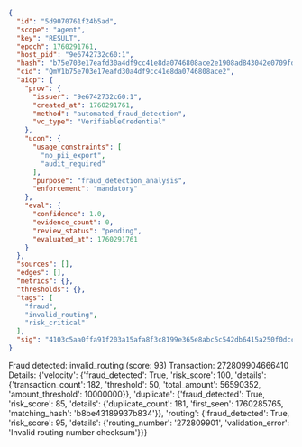 ```json
{
  "id": "5d9070761f24b5ad",
  "scope": "agent",
  "key": "RESULT",
  "epoch": 1760291761,
  "host_pid": "9e6742732c60:1",
  "hash": "b75e703e17eafd30a4df9cc41e8da0746808ace2e1908ad843042e0709fdb462",
  "cid": "QmV1b75e703e17eafd30a4df9cc41e8da0746808ace2",
  "aicp": {
    "prov": {
      "issuer": "9e6742732c60:1",
      "created_at": 1760291761,
      "method": "automated_fraud_detection",
      "vc_type": "VerifiableCredential"
    },
    "ucon": {
      "usage_constraints": [
        "no_pii_export",
        "audit_required"
      ],
      "purpose": "fraud_detection_analysis",
      "enforcement": "mandatory"
    },
    "eval": {
      "confidence": 1.0,
      "evidence_count": 0,
      "review_status": "pending",
      "evaluated_at": 1760291761
    }
  },
  "sources": [],
  "edges": [],
  "metrics": {},
  "thresholds": {},
  "tags": [
    "fraud",
    "invalid_routing",
    "risk_critical"
  ],
  "sig": "4103c5aa0ffa91f203a15afa8f3c8199e365e8abc5c542db6415a250f0dcca16"
}
```

Fraud detected: invalid_routing (score: 93)
Transaction: 272809904666410
Details: {'velocity': {'fraud_detected': True, 'risk_score': 100, 'details': {'transaction_count': 182, 'threshold': 50, 'total_amount': 56590352, 'amount_threshold': 10000000}}, 'duplicate': {'fraud_detected': True, 'risk_score': 85, 'details': {'duplicate_count': 181, 'first_seen': 1760285765, 'matching_hash': 'b8be43189937b834'}}, 'routing': {'fraud_detected': True, 'risk_score': 95, 'details': {'routing_number': '272809901', 'validation_error': 'Invalid routing number checksum'}}}